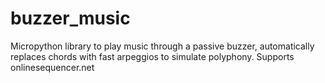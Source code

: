 # buzzer_music
Micropython library to play music through a passive buzzer, automatically replaces chords with fast arpeggios to simulate polyphony. Supports onlinesequencer.net
